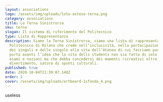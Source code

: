 ```yaml
---
layout: associations
logo: /assets/img/uploads/loto-esteso-terna.png
category: associations
title: La Terna Sinistrorsa
sku: terna
slogan: Il sistema di riferimento del Politecnico
type: Lista di Rappresentanza
description: Siamo la Terna Sinistrorsa, siamo una lista di rappresentanza al
  Politecnico di Milano che crede nell’inclusività, nella partecipazione attiva
  dei singoli e delle singole alla vita dell’Ateneo di cui facciamo parte e che
  porta avanti l’idea che la vita dellз studentз non sia fatta di solo studio,
  esami e nozioni ma che debba concedersi dei momenti ricreativi oltre che di
  divertimento, satura di spunti culturali.
published: true
date: 2020-10-04T21:39:07.148Z
order: 2
cover: /assets/img/uploads/artboard-1sfondo_4.png
---
```

useless